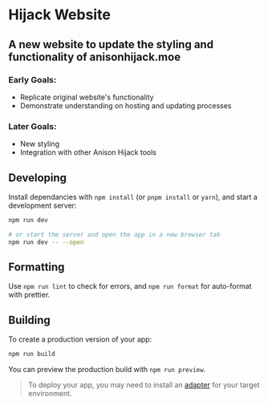 # Hijack Website

## A new website to update the styling and functionality of anisonhijack.moe

### Early Goals:

- Replicate original website's functionality
- Demonstrate understanding on hosting and updating processes

### Later Goals:

- New styling
- Integration with other Anison Hijack tools

## Developing

Install dependancies with `npm install` (or `pnpm install` or `yarn`), and start a development server:

```bash
npm run dev

# or start the server and open the app in a new browser tab
npm run dev -- --open
```

## Formatting

Use `npm run lint` to check for errors, and `npm run format` for auto-format with prettier.

## Building

To create a production version of your app:

```bash
npm run build
```

You can preview the production build with `npm run preview`.

> To deploy your app, you may need to install an [adapter](https://kit.svelte.dev/docs/adapters) for your target environment.
